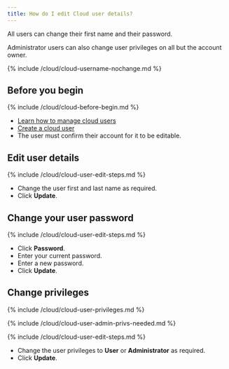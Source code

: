 ```yaml
---
title: How do I edit Cloud user details?
---
```


All users can change their first name and their password.

Administrator users can also change user privileges on all but the account owner.

{% include /cloud/cloud-username-nochange.md %}

## Before you begin

{% include /cloud/cloud-before-begin.md %}
* [Learn how to manage cloud users](/cloud/configuration/cloud-users-manage)
* [Create a cloud user](/cloud/configuration/cloud-users-create)
* The user must confirm their account for it to be editable.

## Edit user details

{% include /cloud/cloud-user-edit-steps.md %}
* Change the user first and last name as required.
* Click **Update**.

## Change your user password

{% include /cloud/cloud-user-edit-steps.md %}
* Click **Password**.
* Enter your current password.
* Enter a new password.
* Click **Update**.

## Change privileges

{% include /cloud/cloud-user-privileges.md %}

{% include /cloud/cloud-user-admin-privs-needed.md %}

{% include /cloud/cloud-user-edit-steps.md %}
* Change the user privileges to **User** or **Administrator** as required.
* Click **Update**.
